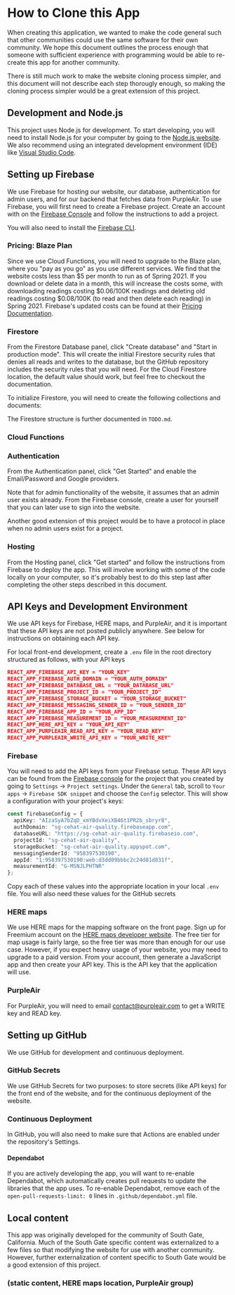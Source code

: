 # How to Clone this App

When creating this application, we wanted to make the code general such that other communities could use the same software for their own community. We hope this document outlines the process enough that someone with sufficient experience with programming would be able to re-create this app for another community.

There is still much work to make the website cloning process simpler, and this document will not describe each step thorougly enough, so making the cloning process simpler would be a great extension of this project.

## Development and Node.js

This project uses Node.js for development. To start developing, you will need to install Node.js for your computer by going to the [Node.js website](https://nodejs.org/). We also recommend using an integrated development environment (IDE) like [Visual Studio Code](https://code.visualstudio.com/).

## Setting up Firebase

We use Firebase for hosting our website, our database, authentication for admin users, and for our backend that fetches data from PurpleAir. To use Firebase, you will first need to create a Firebase project. Create an account with on the [Firebase Console](https://console.firebase.google.com/) and follow the instructions to add a project.

You will also need to install the [Firebase CLI](https://firebase.google.com/docs/cli#setup_update_cli).

### Pricing: Blaze Plan

Since we use Cloud Functions, you will need to upgrade to the Blaze plan, where you "pay as you go" as you use different services. We find that the website costs less than \$5 per month to run as of Spring 2021. If you download or delete data in a month, this will increase the costs some, with downloading readings costing \$0.06/100K readings and deleting old readings costing \$0.08/100K (to read and then delete each reading) in Spring 2021. Firebase's updated costs can be found at their [Pricing Documentation](https://firebase.google.com/pricing).

### Firestore

From the Firestore Database panel, click "Create database" and "Start in production mode". This will create the initial Firestore security rules that denies all reads and writes to the database, but the GitHub repository includes the security rules that you will need. For the Cloud Firestore location, the default value should work, but feel free to checkout the documentation.

To initialize Firestore, you will need to create the following collections and documents:

The Firestore structure is further documented in `TODO.md`.

### Cloud Functions

### Authentication

From the Authentication panel, click "Get Started" and enable the Email/Password and Google providers.

Note that for admin functionality of the website, it assumes that an admin user exists already. From the Firebase console, create a user for yourself that you can later use to sign into the website.

Another good extension of this project would be to have a protocol in place when no admin users exist for a project.

### Hosting

From the Hosting panel, click "Get started" and follow the instructions from Firebase to deploy the app. This will involve working with some of the code locally on your computer, so it's probably best to do this step last after completing the other steps described in this document.

## API Keys and Development Environment

We use API keys for Firebase, HERE maps, and PurpleAir, and it is important that these API keys are not posted publicly anywhere. See below for instructions on obtaining each API key.

For local front-end development, create a `.env` file in the root directory structured as follows, with your API keys

```json
REACT_APP_FIREBASE_API_KEY = "YOUR_KEY"
REACT_APP_FIREBASE_AUTH_DOMAIN = "YOUR_AUTH_DOMAIN"
REACT_APP_FIREBASE_DATABASE_URL = "YOUR_DATABASE_URL"
REACT_APP_FIREBASE_PROJECT_ID = "YOUR_PROJECT_ID"
REACT_APP_FIREBASE_STORAGE_BUCKET = "YOUR_STORAGE_BUCKET"
REACT_APP_FIREBASE_MESSAGING_SENDER_ID = "YOUR_SENDER_ID"
REACT_APP_FIREBASE_APP_ID = "YOUR_APP_ID"
REACT_APP_FIREBASE_MEASUREMENT_ID = "YOUR_MEASUREMENT_ID"
REACT_APP_HERE_API_KEY = "YOUR_API_KEY"
REACT_APP_PURPLEAIR_READ_API_KEY = "YOUR_READ_KEY"
REACT_APP_PURPLEAIR_WRITE_API_KEY = "YOUR_WRITE_KEY"
```

### Firebase

You will need to add the API keys from your Firebase setup. These API keys can be found from the [Firebase console](https://console.firebase.google.com/) for the project that you created by going to `Settings` -> `Project settings`. Under the `General` tab, scroll to `Your apps` -> `Firebase SDK snippet` and choose the `Config` selector. This will show a configuration with your project's keys:

```typescript
const firebaseConfig = {
  apiKey: "AIzaSyA7bZqD_xmYBdvXeiXB46t1PR2b_sbryr8",
  authDomain: "sg-cehat-air-quality.firebaseapp.com",
  databaseURL: "https://sg-cehat-air-quality.firebaseio.com",
  projectId: "sg-cehat-air-quality",
  storageBucket: "sg-cehat-air-quality.appspot.com",
  messagingSenderId: "958397530190",
  appId: "1:958397530190:web:d3dd09bbbc2c24d81d831f",
  measurementId: "G-MSNJLPHTNR"
};
```

Copy each of these values into the appropriate location in your local `.env` file. You will also need these values for the GitHub secrets

### HERE maps

We use HERE maps for the mapping software on the front page. Sign up for Freemium account on the [HERE maps developer website](https://developer.here.com/). The free tier for map usage is fairly large, so the free tier was more than enough for our use case. However, if you expect heavy usage of your website, you may need to upgrade to a paid version. From your account, then generate a JavaScript app and then create your API key. This is the API key that the application will use.

### PurpleAir

For PurpleAir, you will need to email <contact@purpleair.com> to get a WRITE key and READ key.

## Setting up GitHub

We use GitHub for development and continuous deployment.

### GitHub Secrets

We use GitHub Secrets for two purposes: to store secrets (like API keys) for the front end of the website, and for the continuous deployment of the website.

### Continuous Deployment

In GitHub, you will also need to make sure that Actions are enabled under the repository's Settings.

#### Dependabot

If you are actively developing the app, you will want to re-enable Dependabot, which automatically creates pull requests to update the libraries that the app uses. To re-enable Dependabot, remove each of the `open-pull-requests-limit: 0` lines in `.github/dependabot.yml` file.

## Local content

This app was originally developed for the community of South Gate, California. Much of the South Gate specific content was externalized to a few files so that modifying the website for use with another community. However, further externalization of content specific to South Gate would be a good extension of this project.

### (static content, HERE maps location, PurpleAir group)

